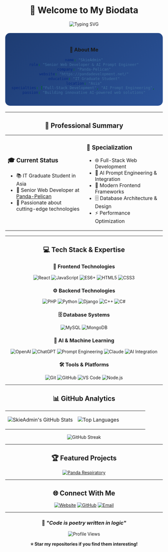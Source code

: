 <div align="center">

# 🌟 Welcome to My Biodata

<img src="https://readme-typing-svg.herokuapp.com?font=Fira+Code&size=30&duration=3000&pause=1000&color=87CEEB&background=1A1A1A00&center=true&vCenter=true&width=600&lines=IT+Graduate+Student;Senior+Web+Developer;AI+Prompt+Engineer;Full+Stack+Engineer;Code+Enthusiast" alt="Typing SVG" />

<div style="background: linear-gradient(135deg, #1e3c72 0%, #2a5298 100%); padding: 20px; border-radius: 15px; margin: 20px 0;">

### 🚀 About Me

```yaml
name: "SkieAdmin"
role: "Senior Web Developer & AI Prompt Engineer"
company: "Panda-Pelican"
website: "https://pandadevelopment.net/"
education: "IT Graduate Student"
location: "Asia"
specialties: ["Full-Stack Development", "AI Prompt Engineering", "Database Design"]
passion: "Building innovative AI-powered web solutions"
```

</div>

---

## 🎯 Professional Summary

<table>
<tr>
<td width="50%">

### 🎓 **Current Status**
- 📚 IT Graduate Student in Asia
- 💼 Senior Web Developer at [Panda-Pelican](https://pandadevelopment.net/)
- 🌟 Passionate about cutting-edge technologies

</td>
<td width="50%">

### 🎨 **Specialization**
- 🌐 Full-Stack Web Development
- 🤖 AI Prompt Engineering & Integration
- 📱 Modern Frontend Frameworks
- 🗄️ Database Architecture & Design
- ⚡ Performance Optimization

</td>
</tr>
</table>

---

## 💻 Tech Stack & Expertise

<div align="center">

### 🚀 **Frontend Technologies**
<p>
  <img src="https://img.shields.io/badge/React-20232A?style=for-the-badge&logo=react&logoColor=61DAFB" alt="React"/>
  <img src="https://img.shields.io/badge/JavaScript-323330?style=for-the-badge&logo=javascript&logoColor=F7DF1E" alt="JavaScript"/>
  <img src="https://img.shields.io/badge/ES6+-F7DF1E?style=for-the-badge&logo=javascript&logoColor=black" alt="ES6+"/>
  <img src="https://img.shields.io/badge/HTML5-E34F26?style=for-the-badge&logo=html5&logoColor=white" alt="HTML5"/>
  <img src="https://img.shields.io/badge/CSS3-1572B6?style=for-the-badge&logo=css3&logoColor=white" alt="CSS3"/>
</p>

### ⚙️ **Backend Technologies**
<p>
  <img src="https://img.shields.io/badge/PHP-777BB4?style=for-the-badge&logo=php&logoColor=white" alt="PHP"/>
  <img src="https://img.shields.io/badge/Python-FFD43B?style=for-the-badge&logo=python&logoColor=blue" alt="Python"/>
  <img src="https://img.shields.io/badge/Django-092E20?style=for-the-badge&logo=django&logoColor=green" alt="Django"/>
  <img src="https://img.shields.io/badge/C++-00599C?style=for-the-badge&logo=c%2B%2B&logoColor=white" alt="C++"/>
  <img src="https://img.shields.io/badge/C%23-239120?style=for-the-badge&logo=c-sharp&logoColor=white" alt="C#"/>
</p>

### 🗄️ **Database Systems**
<p>
  <img src="https://img.shields.io/badge/MySQL-005C84?style=for-the-badge&logo=mysql&logoColor=white" alt="MySQL"/>
  <img src="https://img.shields.io/badge/MongoDB-4EA94B?style=for-the-badge&logo=mongodb&logoColor=white" alt="MongoDB"/>
</p>

### 🤖 **AI & Machine Learning**
<p>
  <img src="https://img.shields.io/badge/OpenAI-412991?style=for-the-badge&logo=openai&logoColor=white" alt="OpenAI"/>
  <img src="https://img.shields.io/badge/ChatGPT-74aa9c?style=for-the-badge&logo=openai&logoColor=white" alt="ChatGPT"/>
  <img src="https://img.shields.io/badge/Prompt_Engineering-87CEEB?style=for-the-badge&logoColor=white" alt="Prompt Engineering"/>
  <img src="https://img.shields.io/badge/Claude-FF6B35?style=for-the-badge&logoColor=white" alt="Claude"/>
  <img src="https://img.shields.io/badge/AI_Integration-4285F4?style=for-the-badge&logoColor=white" alt="AI Integration"/>
</p>

### 🛠️ **Tools & Platforms**
<p>
  <img src="https://img.shields.io/badge/Git-F05032?style=for-the-badge&logo=git&logoColor=white" alt="Git"/>
  <img src="https://img.shields.io/badge/GitHub-100000?style=for-the-badge&logo=github&logoColor=white" alt="GitHub"/>
  <img src="https://img.shields.io/badge/VS_Code-0078D4?style=for-the-badge&logo=visual%20studio%20code&logoColor=white" alt="VS Code"/>
  <img src="https://img.shields.io/badge/Node.js-339933?style=for-the-badge&logo=nodedotjs&logoColor=white" alt="Node.js"/>
</p>

</div>

---

## 📊 GitHub Analytics

<div align="center">
<table>
<tr>
<td width="50%">

![SkieAdmin's GitHub Stats](https://github-readme-stats.vercel.app/api?username=SkieAdmin&show_icons=true&theme=tokyonight&hide_border=true&bg_color=0D1117&title_color=87CEEB&icon_color=87CEEB&text_color=ffffff&count_private=true)

</td>
<td width="50%">

![Top Languages](https://github-readme-stats.vercel.app/api/top-langs/?username=SkieAdmin&layout=compact&theme=tokyonight&hide_border=true&bg_color=0D1117&title_color=87CEEB&text_color=ffffff)

</td>
</tr>
</table>

![GitHub Streak](https://github-readme-streak-stats.herokuapp.com/?user=SkieAdmin&theme=tokyonight&hide_border=true&background=0D1117&stroke=87CEEB&ring=87CEEB&fire=87CEEB&currStreakLabel=87CEEB)

</div>

---

## 🏆 Featured Projects

<div align="center">

[![Panda Respiratory](https://github-readme-stats.vercel.app/api/pin/?username=SkieAdmin&repo=Panda-Respiratory&theme=tokyonight&hide_border=true&bg_color=0D1117&title_color=87CEEB&text_color=ffffff)](https://github.com/SkieAdmin/Panda-Respiratory)

</div>

---

## 🌐 Connect With Me

<div align="center">

[![Website](https://img.shields.io/badge/🌐_Website-Panda--Pelican-87CEEB?style=for-the-badge&logoColor=white)](https://pandadevelopment.net/)
[![GitHub](https://img.shields.io/badge/GitHub-SkieAdmin-87CEEB?style=for-the-badge&logo=github&logoColor=white)](https://github.com/SkieAdmin)
[![Email](https://img.shields.io/badge/📧_Contact-Professional-87CEEB?style=for-the-badge&logoColor=white)](mailto:contact@pandadevelopment.net)

</div>

---

<div align="center">

### 💫 *"Code is poetry written in logic"*

<img src="https://komarev.com/ghpvc/?username=SkieAdmin&color=87CEEB&style=for-the-badge&label=Profile+Views" alt="Profile Views"/>

**⭐ Star my repositories if you find them interesting!**

</div>

</div>

